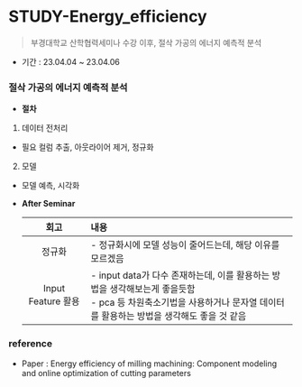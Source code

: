 # STUDY-Energy_efficiency

> 부경대학교 산학협력세미나 수강 이후, 절삭 가공의 에너지 예측적 분석

- 기간 : 23.04.04 ~ 23.04.06

### 절삭 가공의 에너지 예측적 분석

- **절차**

1. 데이터 전처리

- 필요 컬럼 추출, 아웃라이어 제거, 정규화

2. 모델

- 모델 예측, 시각화

- **After Seminar**

  |        회고        | 내용                                                                                                                                                                     |
  | :----------------: | :----------------------------------------------------------------------------------------------------------------------------------------------------------------------- |
  |       정규화       | - 정규화시에 모델 성능이 줄어드는데, 해당 이유를 모르겠음                                                                                                                |
  | Input Feature 활용 | - input data가 다수 존재하는데, 이를 활용하는 방법을 생각해보는게 좋을듯함 <br> - pca 등 차원축소기법을 사용하거나 문자열 데이터를 활용하는 방법을 생각해도 좋을 것 같음 |

### reference

- Paper : Energy efficiency of milling machining: Component modeling and online optimization of cutting parameters
